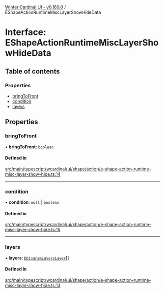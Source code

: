 [Winter Cardinal UI - v0.160.0](../index.md) / EShapeActionRuntimeMiscLayerShowHideData

# Interface: EShapeActionRuntimeMiscLayerShowHideData

## Table of contents

### Properties

- [bringToFront](EShapeActionRuntimeMiscLayerShowHideData.md#bringtofront)
- [condition](EShapeActionRuntimeMiscLayerShowHideData.md#condition)
- [layers](EShapeActionRuntimeMiscLayerShowHideData.md#layers)

## Properties

### bringToFront

• **bringToFront**: `boolean`

#### Defined in

[src/main/typescript/wcardinal/ui/shape/action/e-shape-action-runtime-misc-layer-show-hide.ts:14](https://github.com/winter-cardinal/winter-cardinal-ui/blob/v0.160.0/src/main/typescript/wcardinal/ui/shape/action/e-shape-action-runtime-misc-layer-show-hide.ts#L14)

___

### condition

• **condition**: ``null`` \| `boolean`

#### Defined in

[src/main/typescript/wcardinal/ui/shape/action/e-shape-action-runtime-misc-layer-show-hide.ts:15](https://github.com/winter-cardinal/winter-cardinal-ui/blob/v0.160.0/src/main/typescript/wcardinal/ui/shape/action/e-shape-action-runtime-misc-layer-show-hide.ts#L15)

___

### layers

• **layers**: [`DDiagramLayersLayer`](../index.md#ddiagramlayerslayer)[]

#### Defined in

[src/main/typescript/wcardinal/ui/shape/action/e-shape-action-runtime-misc-layer-show-hide.ts:13](https://github.com/winter-cardinal/winter-cardinal-ui/blob/v0.160.0/src/main/typescript/wcardinal/ui/shape/action/e-shape-action-runtime-misc-layer-show-hide.ts#L13)
